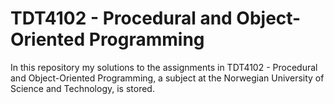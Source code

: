 # TDT4102 - Procedural and Object-Oriented Programming
In this repository my solutions to the assignments in TDT4102 - Procedural and Object-Oriented Programming, a subject at the Norwegian University of Science and Technology, is stored.
